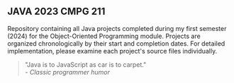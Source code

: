 ## JAVA 2023 CMPG 211

Repository containing all Java projects completed during my first semester (2024) for the Object-Oriented Programming module. Projects are organized chronologically by their start and completion dates. For detailed implementation, please examine each project's source files individually.

> "Java is to JavaScript as car is to carpet."  
> *- Classic programmer humor*
